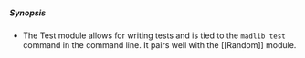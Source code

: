 ##### Synopsis
- The Test module allows for writing tests and is tied to the `madlib test` command in the command line. It pairs well with the [[Random]] module.